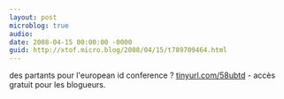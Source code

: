 ```yaml
---
layout: post
microblog: true
audio: 
date: 2008-04-15 00:00:00 -0000
guid: http://xtof.micro.blog/2008/04/15/t789709464.html
---
```

des partants pour l'european id conference ? [tinyurl.com/58ubtd](http://tinyurl.com/58ubtd) - accès gratuit pour les blogueurs.
